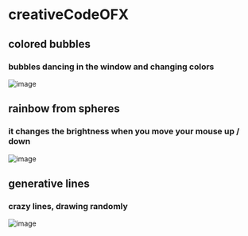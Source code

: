 # creativeCodeOFX

## colored bubbles
### bubbles dancing in the window and changing colors

![image](https://user-images.githubusercontent.com/26682838/185732438-917047a6-0209-4d8d-bb65-a59261dfc783.png)

## rainbow from spheres
### it changes the brightness when you move your mouse up / down

![image](https://user-images.githubusercontent.com/26682838/185732472-41372442-1fbf-4e28-a3a3-36cf424013df.png)

## generative lines
### crazy lines, drawing randomly 

![image](https://user-images.githubusercontent.com/26682838/185732458-a9aeac4e-c64a-483b-8fac-63174e9c0886.png)
